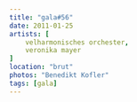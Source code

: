 ```yaml
---
title: "gala#56"
date: 2011-01-25
artists: [
    velharmonisches orchester,
    veronika mayer
]
location: "brut"
photos: "Benedikt Kofler"
tags: [gala]
---
```

